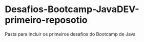 # Desafios-Bootcamp-JavaDEV-primeiro-reposotio
Pasta para incluir os primeiros desafios do Bootcamp de Java 
